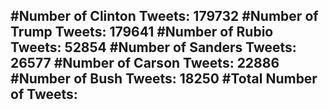 #Number of Clinton Tweets: 179732
#Number of Trump Tweets: 179641
#Number of Rubio Tweets: 52854
#Number of Sanders Tweets: 26577
#Number of Carson Tweets: 22886
#Number of Bush Tweets: 18250
#Total Number of Tweets:  
---
